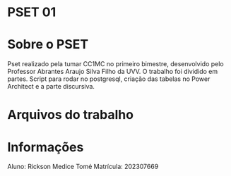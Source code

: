 # PSET 01


# Sobre o PSET
Pset realizado pela tumar CC1MC no primeiro bimestre, desenvolvido pelo Professor Abrantes Araujo Silva Filho da UVV.
O trabalho foi dividido em partes. Script para rodar no postgresql, criação das tabelas no Power Architect e a parte discursiva.


# Arquivos do trabalho



# Informações
Aluno: Rickson Medice Tomé
Matrícula: 202307669





